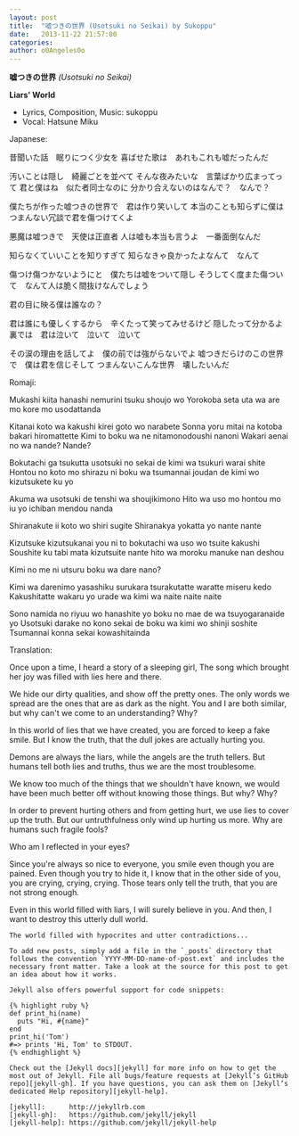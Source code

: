 ```yaml
---
layout: post
title:  "嘘つきの世界 (Usotsuki no Seikai) by Sukoppu"
date:   2013-11-22 21:57:00
categories:
author: o0Angeles0o
---
```


<b>嘘つきの世界</b>
<i>(Usotsuki no Seikai)</i>

<b>Liars' World</b>

* Lyrics, Composition, Music: sukoppu
* Vocal: Hatsune Miku

Japanese:

昔聞いた話　眠りにつく少女を
喜ばせた歌は　あれもこれも嘘だったんだ

汚いことは隠し　綺麗ごとを並べて
そんな夜みたいな　言葉ばかり広まってって
君と僕はね　似た者同士なのに
分かり合えないのはなんで？　なんで？

僕たちが作った嘘つきの世界で　君は作り笑いして
本当のことも知らずに僕は　つまんない冗談で君を傷つけてくよ

悪魔は嘘つきで　天使は正直者
人は嘘も本当も言うよ　一番面倒なんだ

知らなくていいことを知りすぎて
知らなきゃ良かったよなんて　なんて

傷つけ傷つかないようにと　僕たちは嘘をついて隠し
そうしてく度また傷ついて　なんて人は脆く間抜けなんでしょう

君の目に映る僕は誰なの？

君は誰にも優しくするから　辛くたって笑ってみせるけど
隠したって分かるよ裏では　君は泣いて　泣いて　泣いて

その涙の理由を話してよ　僕の前では強がらないでよ
嘘つきだらけのこの世界で　僕は君を信じそして
つまんないこんな世界　壊したいんだ

Romaji:

Mukashi kiita hanashi nemurini tsuku shoujo wo
Yorokoba seta uta wa are mo kore mo usodattanda

Kitanai koto wa kakushi kirei goto wo narabete
Sonna yoru mitai na kotoba bakari hiromattette
Kimi to boku wa ne nitamonodoushi nanoni
Wakari aenai no wa nande? Nande?

Bokutachi ga tsukutta usotsuki no sekai de kimi wa tsukuri warai shite
Hontou no koto mo shirazu ni boku wa tsumannai joudan de kimi wo kizutsukete ku yo

Akuma wa usotsuki de tenshi wa shoujikimono
Hito wa uso mo hontou mo iu yo ichiban mendou nanda

Shiranakute ii koto wo shiri sugite
Shiranakya yokatta yo nante nante

Kizutsuke kizutsukanai you ni to bokutachi wa uso wo tsuite kakushi
Soushite ku tabi mata kizutsuite nante hito wa moroku manuke nan deshou

Kimi no me ni utsuru boku wa dare nano?

Kimi wa darenimo yasashiku surukara tsurakutatte waratte miseru kedo
Kakushitatte wakaru yo urade wa kimi wa naite naite naite

Sono namida no riyuu wo hanashite yo boku no mae de wa tsuyogaranaide yo
Usotsuki darake no kono sekai de boku wa kimi wo shinji soshite
Tsumannai konna sekai kowashitainda

Translation:

Once upon a time, I heard a story of a sleeping girl,
The song which brought her joy was filled with lies here and there.

We hide our dirty qualities, and show off the pretty ones.
The only words we spread are the ones that are as dark as the night.
You and I are both similar, but why can't we come to an understanding? Why?

In this world of lies that we have created, you are forced to keep a fake smile.
But I know the truth, that the dull jokes are actually hurting you.

Demons are always the liars, while the angels are the truth tellers.
But humans tell both lies and truths, thus we are the most troublesome.

We know too much of the things that we shouldn't have known,
we would have been much better off without knowing those things. But why? Why?

In order to prevent hurting others and from getting hurt, we use lies to cover up the truth.
But our untruthfulness only wind up hurting us more.
Why are humans such fragile fools?

Who am I reflected in your eyes?

Since you're always so nice to everyone, you smile even though you are pained.
Even though you try to hide it, I know that in the other side of you, you are crying, crying, crying.
Those tears only tell the truth, that you are not strong enough.

Even in this world filled with liars, I will surely believe in you.
And then, I want to destroy this utterly dull world.

~~~~~~~~~~~~~~~~~~~~~~~~~~~~~~~~~~~~~~~
The world filled with hypocrites and utter contradictions...

To add new posts, simply add a file in the `_posts` directory that follows the convention `YYYY-MM-DD-name-of-post.ext` and includes the necessary front matter. Take a look at the source for this post to get an idea about how it works.

Jekyll also offers powerful support for code snippets:

{% highlight ruby %}
def print_hi(name)
  puts "Hi, #{name}"
end
print_hi('Tom')
#=> prints 'Hi, Tom' to STDOUT.
{% endhighlight %}

Check out the [Jekyll docs][jekyll] for more info on how to get the most out of Jekyll. File all bugs/feature requests at [Jekyll’s GitHub repo][jekyll-gh]. If you have questions, you can ask them on [Jekyll’s dedicated Help repository][jekyll-help].

[jekyll]:      http://jekyllrb.com
[jekyll-gh]:   https://github.com/jekyll/jekyll
[jekyll-help]: https://github.com/jekyll/jekyll-help
